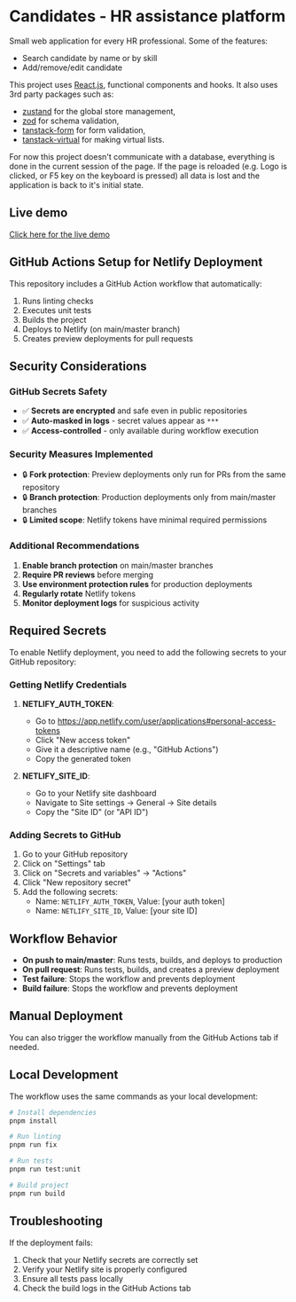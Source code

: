 # Candidates - HR assistance platform

Small web application for every HR professional. Some of the features:

- Search candidate by name or by skill
- Add/remove/edit candidate

This project uses [React.js](https://reactjs.org/), functional components and hooks.
It also uses 3rd party packages such as:

- [zustand](https://zustand-demo.pmnd.rs/) for the global store management,
- [zod](https://zod.dev/) for schema validation,
- [tanstack-form](https://tanstack.com/form/latest/docs/overview) for form validation,
- [tanstack-virtual](https://tanstack.com/virtual/latest/docs/introduction) for making virtual lists.

For now this project doesn't communicate with a database, everything is done in the current session of the page. If the page is reloaded (e.g. Logo is clicked, or F5 key on the keyboard is pressed) all data is lost and the application is back to it's initial state.

## Live demo

[Click here for the live demo](https://bbtools-candidates.netlify.app/)

## GitHub Actions Setup for Netlify Deployment

This repository includes a GitHub Action workflow that automatically:

1. Runs linting checks
2. Executes unit tests
3. Builds the project
4. Deploys to Netlify (on main/master branch)
5. Creates preview deployments for pull requests

## Security Considerations

### GitHub Secrets Safety

- ✅ **Secrets are encrypted** and safe even in public repositories
- ✅ **Auto-masked in logs** - secret values appear as `***`
- ✅ **Access-controlled** - only available during workflow execution

### Security Measures Implemented

- 🔒 **Fork protection**: Preview deployments only run for PRs from the same repository
- 🔒 **Branch protection**: Production deployments only from main/master branches
- 🔒 **Limited scope**: Netlify tokens have minimal required permissions

### Additional Recommendations

1. **Enable branch protection** on main/master branches
2. **Require PR reviews** before merging
3. **Use environment protection rules** for production deployments
4. **Regularly rotate** Netlify tokens
5. **Monitor deployment logs** for suspicious activity

## Required Secrets

To enable Netlify deployment, you need to add the following secrets to your GitHub repository:

### Getting Netlify Credentials

1. **NETLIFY_AUTH_TOKEN**:

   - Go to https://app.netlify.com/user/applications#personal-access-tokens
   - Click "New access token"
   - Give it a descriptive name (e.g., "GitHub Actions")
   - Copy the generated token

2. **NETLIFY_SITE_ID**:
   - Go to your Netlify site dashboard
   - Navigate to Site settings → General → Site details
   - Copy the "Site ID" (or "API ID")

### Adding Secrets to GitHub

1. Go to your GitHub repository
2. Click on "Settings" tab
3. Click on "Secrets and variables" → "Actions"
4. Click "New repository secret"
5. Add the following secrets:
   - Name: `NETLIFY_AUTH_TOKEN`, Value: [your auth token]
   - Name: `NETLIFY_SITE_ID`, Value: [your site ID]

## Workflow Behavior

- **On push to main/master**: Runs tests, builds, and deploys to production
- **On pull request**: Runs tests, builds, and creates a preview deployment
- **Test failure**: Stops the workflow and prevents deployment
- **Build failure**: Stops the workflow and prevents deployment

## Manual Deployment

You can also trigger the workflow manually from the GitHub Actions tab if needed.

## Local Development

The workflow uses the same commands as your local development:

```bash
# Install dependencies
pnpm install

# Run linting
pnpm run fix

# Run tests
pnpm run test:unit

# Build project
pnpm run build
```

## Troubleshooting

If the deployment fails:

1. Check that your Netlify secrets are correctly set
2. Verify your Netlify site is properly configured
3. Ensure all tests pass locally
4. Check the build logs in the GitHub Actions tab
